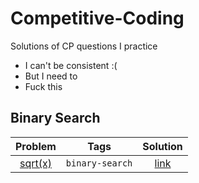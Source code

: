 # Competitive-Coding
Solutions of CP questions I practice

* I can't be consistent :(
* But I need to
* Fuck this 

## Binary Search

| Problem | Tags | Solution |
|:-------:|:----:|:--------:|
|[sqrt(x)](https://leetcode.com/problems/sqrtx/)| `binary-search`| [link](./LeetCode/Practice/sqrt(x).py)|